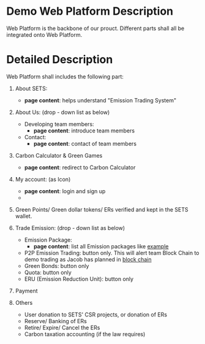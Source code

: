 # Demo Web Platform Description 
Web Platform is the backbone of our prouct. Different parts shall all be integrated onto Web Platform.

# Detailed Description
Web Platform shall includes the following part:

1. About SETS:
	* __page content__: helps understand "Emission Trading System"

2. About Us: (drop - down list as below)
	* Developing team members:
		* __page content__: introduce team members
	* Contact:
		* __page content__: contact of team members
3. Carbon Calculator & Green Games
	* __page content__: redirect to Carbon Calculator

4. My account: (as Icon)
	* __page content__: login and sign up
	* 
5. Green Points/ Green dollar tokens/ ERs verified and kept in the SETS wallet.

6. Trade Emission: (drop - down list as below)
	* Emission Package: 
		* __page content__: list all Emission packages like [example](http://www.ccer.com.cn/listing/)
	* P2P Emission Trading: button only. This will alert team Block Chain to demo trading as Jacob has planned in [block chain](https://github.com/SETS-VN/project-roadmap/blob/main/milestone-1.md)
	* Green Bonds: button only
	* Quota: button only
	* ERU (Emission Reduction Unit): button only
	
7. Payment

9. Others
	* User donation to SETS' CSR projects, or donation of ERs
	* Reserve/ Banking of ERs
	* Retire/ Expire/ Cancel the ERs
	* Carbon taxation accounting (if the law requires)
	

